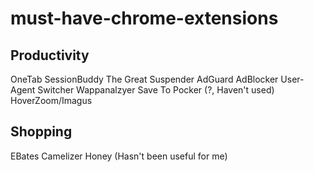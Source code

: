 # must-have-chrome-extensions

## Productivity
OneTab
SessionBuddy
The Great Suspender
AdGuard AdBlocker
User-Agent Switcher
Wappanalzyer
Save To Pocker (?, Haven't used)
HoverZoom/Imagus

## Shopping
EBates
Camelizer
Honey (Hasn't been useful for me)
